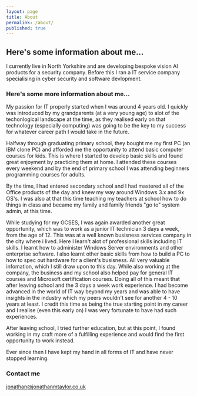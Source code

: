 ```yaml
---
layout: page
title: About
permalink: /about/
published: true
---
```


## Here's some information about me...

I currently live in North Yorkshire and are developing bespoke vision AI products for a security company. 
Before this I ran a IT service company specialising in cyber security and software devlopment.  


### Here's some more information about me...
My passion for IT properly started when I was around 4 years old. I quickly was introduced by my grandparents (at a very young age) to alot of the techonlogical landscape at the time, as they realised early on that technology (especially computing) was going to be the key to my success for whatever career path I would take in the future. 

Halfway through graduating primary school, they bought me my first PC (an IBM clone PC) and afforded me the opportunity to attend basic computer courses for kids. This is where I started to develop basic skills and found great enjoyment by practicing them at home. I attended these courses every weekend and by the end of primary school I was attending beginners programming courses for adults.

By the time, I had entered secondary school and I had mastered all of the Office products of the day and knew my way around Windows 3.x and 9x OS's. I was also at that this time teaching my teachers at school how to do things in class and became my family and family friends "go to" system admin, at this time. 

While studying for my GCSES, I was again awarded another great opportunity, which was to work as a junior IT technician 3 days a week, from the age of 12. This was at a well known busisness services company in the city where i lived. Here I learn't alot of professional skills including IT skills. I learnt how to administer Windows Server environments and other enterprise software. I also learnt other basic skills from how to build a PC to how to spec out hardware for a client's busisness. All very valuable infomation, which I still draw upon to this day. While also working at the company, the business and my school also helped pay for general IT courses and Microsoft certification courses. Doing all of this meant that after leaving school and the 3 days a week work experience. I had become advanced in the world of IT way beyond my years and was able to have insights in the industry which my peers wouldn't see for another 4 - 10 years at least. I credit this time as being the true starting point in my career and I realise (even this early on) I was very fortunate to have had such experiences.

After leaving school, I tried further education, but at this point, I found working in my craft more of a fulfilling experience and would find the first opportunity to work instead.

Ever since then I have kept my hand in all forms of IT and have never stopped learning. 

### Contact me

[jonathan@jonathanmtaylor.co.uk](mailto:jonathan@jonathanmtaylor.co.uk)
